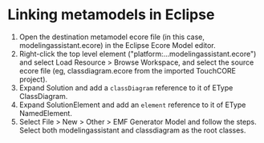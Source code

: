  
# Linking metamodels in Eclipse
 
1. Open the destination metamodel ecore file (in this case, modelingassistant.ecore) in the Eclipse Ecore Model editor.
1. Right-click the top level element ("platform:...modelingassistant.ecore") and select Load Resource > Browse
Workspace, and select the source ecore file (eg, classdiagram.ecore from the imported TouchCORE project).
1. Expand Solution and add a `classDiagram` reference to it of EType ClassDiagram.
1. Expand SolutionElement and add an `element` reference to it of EType NamedElement.
1. Select File > New > Other > EMF Generator Model and follow the steps. Select both modelingassistant and classdiagram as the root classes.
